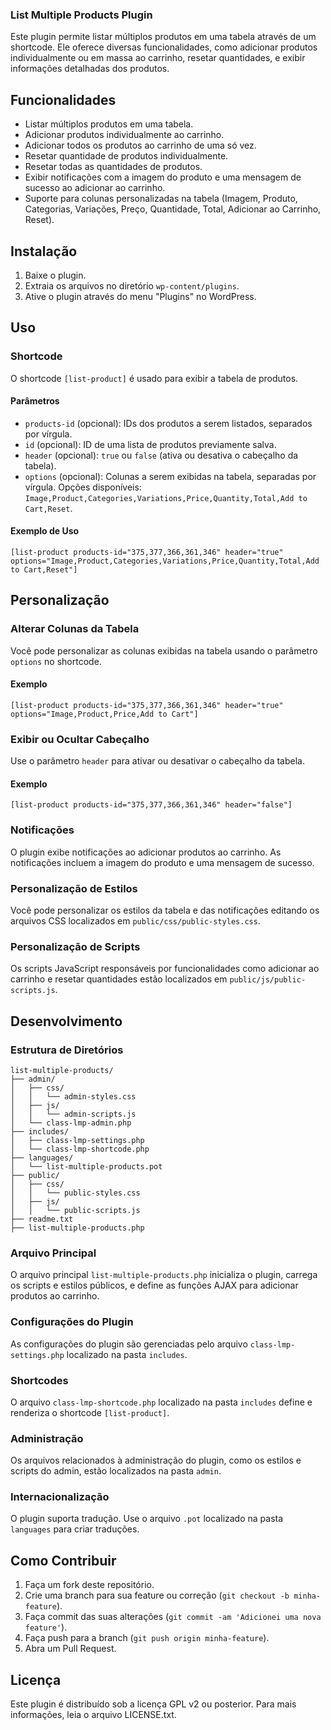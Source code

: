 ### List Multiple Products Plugin

Este plugin permite listar múltiplos produtos em uma tabela através de um shortcode. Ele oferece diversas funcionalidades, como adicionar produtos individualmente ou em massa ao carrinho, resetar quantidades, e exibir informações detalhadas dos produtos.

## Funcionalidades

- Listar múltiplos produtos em uma tabela.
- Adicionar produtos individualmente ao carrinho.
- Adicionar todos os produtos ao carrinho de uma só vez.
- Resetar quantidade de produtos individualmente.
- Resetar todas as quantidades de produtos.
- Exibir notificações com a imagem do produto e uma mensagem de sucesso ao adicionar ao carrinho.
- Suporte para colunas personalizadas na tabela (Imagem, Produto, Categorias, Variações, Preço, Quantidade, Total, Adicionar ao Carrinho, Reset).

## Instalação

1. Baixe o plugin.
2. Extraia os arquivos no diretório `wp-content/plugins`.
3. Ative o plugin através do menu "Plugins" no WordPress.

## Uso

### Shortcode

O shortcode `[list-product]` é usado para exibir a tabela de produtos.

#### Parâmetros

- `products-id` (opcional): IDs dos produtos a serem listados, separados por vírgula.
- `id` (opcional): ID de uma lista de produtos previamente salva.
- `header` (opcional): `true` ou `false` (ativa ou desativa o cabeçalho da tabela).
- `options` (opcional): Colunas a serem exibidas na tabela, separadas por vírgula. Opções disponíveis: `Image,Product,Categories,Variations,Price,Quantity,Total,Add to Cart,Reset`.

#### Exemplo de Uso

```shortcode
[list-product products-id="375,377,366,361,346" header="true" options="Image,Product,Categories,Variations,Price,Quantity,Total,Add to Cart,Reset"]
```

## Personalização

### Alterar Colunas da Tabela

Você pode personalizar as colunas exibidas na tabela usando o parâmetro `options` no shortcode.

#### Exemplo

```shortcode
[list-product products-id="375,377,366,361,346" header="true" options="Image,Product,Price,Add to Cart"]
```

### Exibir ou Ocultar Cabeçalho

Use o parâmetro `header` para ativar ou desativar o cabeçalho da tabela.

#### Exemplo

```shortcode
[list-product products-id="375,377,366,361,346" header="false"]
```

### Notificações

O plugin exibe notificações ao adicionar produtos ao carrinho. As notificações incluem a imagem do produto e uma mensagem de sucesso.

### Personalização de Estilos

Você pode personalizar os estilos da tabela e das notificações editando os arquivos CSS localizados em `public/css/public-styles.css`.

### Personalização de Scripts

Os scripts JavaScript responsáveis por funcionalidades como adicionar ao carrinho e resetar quantidades estão localizados em `public/js/public-scripts.js`.

## Desenvolvimento

### Estrutura de Diretórios

```
list-multiple-products/
├── admin/
│   ├── css/
│   │   └── admin-styles.css
│   ├── js/
│   │   └── admin-scripts.js
│   └── class-lmp-admin.php
├── includes/
│   ├── class-lmp-settings.php
│   └── class-lmp-shortcode.php
├── languages/
│   └── list-multiple-products.pot
├── public/
│   ├── css/
│   │   └── public-styles.css
│   ├── js/
│   │   └── public-scripts.js
├── readme.txt
├── list-multiple-products.php
```

### Arquivo Principal

O arquivo principal `list-multiple-products.php` inicializa o plugin, carrega os scripts e estilos públicos, e define as funções AJAX para adicionar produtos ao carrinho.

### Configurações do Plugin

As configurações do plugin são gerenciadas pelo arquivo `class-lmp-settings.php` localizado na pasta `includes`.

### Shortcodes

O arquivo `class-lmp-shortcode.php` localizado na pasta `includes` define e renderiza o shortcode `[list-product]`.

### Administração

Os arquivos relacionados à administração do plugin, como os estilos e scripts do admin, estão localizados na pasta `admin`.

### Internacionalização

O plugin suporta tradução. Use o arquivo `.pot` localizado na pasta `languages` para criar traduções.

## Como Contribuir

1. Faça um fork deste repositório.
2. Crie uma branch para sua feature ou correção (`git checkout -b minha-feature`).
3. Faça commit das suas alterações (`git commit -am 'Adicionei uma nova feature'`).
4. Faça push para a branch (`git push origin minha-feature`).
5. Abra um Pull Request.

## Licença

Este plugin é distribuído sob a licença GPL v2 ou posterior. Para mais informações, leia o arquivo LICENSE.txt.
